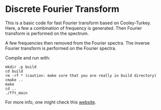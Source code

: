 # Discrete Fourier Transform

This is a basic code for fast Fourier transform based on Cooley-Turkey.
Here, a few a combination of frequency is generated. Then Fourier
transform is performed on the spectrum.

A few frequencies then removed from the Fourier spectra. The inverse
Fourier transform is performed on the Fourier spectra.

Compile and run with:
```
mkdir -p build
cd build
rm -rf * (caution: make sure that you are really in build directory)
cmake ..
make
cd ..
./fft_main
```

For more info, one might check this [website](https://fakephysicist.com/misc/cooley-turkey-dfft-vectors-cpp/).
